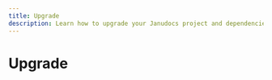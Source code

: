 ```yaml
---
title: Upgrade
description: Learn how to upgrade your Janudocs project and dependencies to the latest version.
---
```


# Upgrade
